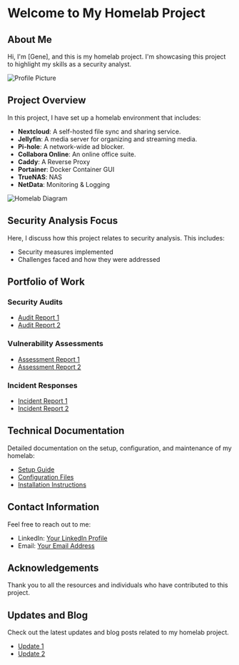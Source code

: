 # Welcome to My Homelab Project

## About Me

Hi, I'm [Gene], and this is my homelab project. I'm showcasing this project to highlight my skills as a security analyst.

![Profile Picture](https://nextcloud.gahomeserver.duckdns.org/s/CFB7jxzNkzrafEq/preview) <!-- Replace with your image -->

## Project Overview

In this project, I have set up a homelab environment that includes:

- **Nextcloud**: A self-hosted file sync and sharing service.
- **Jellyfin**: A media server for organizing and streaming media.
- **Pi-hole**: A network-wide ad blocker.
- **Collabora Online**: An online office suite.
- **Caddy**: A Reverse Proxy
- **Portainer**: Docker Container GUI
- **TrueNAS**: NAS
- **NetData**: Monitoring & Logging

![Homelab Diagram](assets/homelab-diagram.png) <!-- Replace with your diagram -->

## Security Analysis Focus

Here, I discuss how this project relates to security analysis. This includes:

- Security measures implemented
- Challenges faced and how they were addressed

## Portfolio of Work

### Security Audits

- [Audit Report 1](link-to-report)
- [Audit Report 2](link-to-report)

### Vulnerability Assessments

- [Assessment Report 1](link-to-report)
- [Assessment Report 2](link-to-report)

### Incident Responses

- [Incident Report 1](link-to-report)
- [Incident Report 2](link-to-report)

## Technical Documentation

Detailed documentation on the setup, configuration, and maintenance of my homelab:

- [Setup Guide](link-to-guide)
- [Configuration Files](link-to-files)
- [Installation Instructions](link-to-instructions)

## Contact Information

Feel free to reach out to me:

- LinkedIn: [Your LinkedIn Profile](link-to-linkedin)
- Email: [Your Email Address](mailto:your-email@example.com)

## Acknowledgements

Thank you to all the resources and individuals who have contributed to this project.

## Updates and Blog

Check out the latest updates and blog posts related to my homelab project.

- [Update 1](link-to-update)
- [Update 2](link-to-update)
